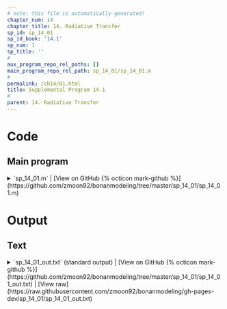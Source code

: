 ```yaml
---
# note: this file is automatically generated!
chapter_num: 14
chapter_title: 14. Radiative Transfer
sp_id: sp_14_01
sp_id_book: '14.1'
sp_num: 1
sp_title: ''
# 
aux_program_repo_rel_paths: []
main_program_repo_rel_path: sp_14_01/sp_14_01.m
# 
permalink: /ch14/01.html
title: Supplemental Program 14.1
# 
parent: 14. Radiative Transfer
---
```


# Code

## Main program

<details>
  <summary markdown="span">
    `sp_14_01.m`
    <span class="program-code-link-sep">|</span>
    [View on GitHub {% octicon mark-github %}](https://github.com/zmoon92/bonanmodeling/tree/master/sp_14_01/sp_14_01.m)
  </summary>

```matlab
% Supplemental program 14.1

% -----------------------------------------------------------------------------
% Use Eqs. (14.25) and (14.26) to numerically integrate the function G(Z) over
% nine leaf inclination angles (in increments of 10 degrees) to calculate the
% direct beam extinction coefficient Kb. Leaf azimuth angles are randomly
% distributed (uniform PDF). Leaf angle classes are (5, 15, ..., 75, 85).
% -----------------------------------------------------------------------------

% --- Solar elevation angle and zenith angle

solar_elevation = 60;                               % degrees
solar_zenith = (90 - solar_elevation) * (pi / 180); % radians

% --- The variable "leaf" defines the leaf angle distribution

  leaf = 'Planophile';
% leaf = 'Erectophile';
% leaf = 'Plagiophile';
% leaf = 'Uniform';
% leaf = 'Spherical';

% leaf = 'Ellipsoidal - spherical';
% leaf = 'Ellipsoidal - horizontal';
% leaf = 'Ellipsoidal - vertical';

% --- Parameters for ellipsoidal leaf angle distribution

xe = 0;
switch leaf
   case 'Ellipsoidal - spherical'
   xe = 1;
   case 'Ellipsoidal - horizontal'
   xe = 100;
   case 'Ellipsoidal - vertical'
   xe = 0.01 ;
end

if (xe == 1)
   le = 2;
elseif (xe < 1)
   ee = sqrt(1 - xe*xe);
   le = xe + asin(ee) / ee;
elseif (xe > 1)
   ee = sqrt(1 - 1/(xe*xe));
   le = xe + log((1 + ee)/(1 - ee)) / (2 * ee * xe);
end

% --- Create leaf angle probability density function (leaf_pdf) in 0.1 degree increments.
% This is needed to calculate the fractional abundance of leaves in each 10 degree bin.

dleaf_angle = 0.1 * (pi / 180);     % Leaf angle increment (0.1 deg -> radians)

for i = 1:900
   leaf_pdf(i) = 0;
   ang1 = (i-1) * dleaf_angle;
   ang2 =  i    * dleaf_angle;
   angle = (ang1 + ang2) / 2;

   switch leaf
      case 'Planophile'
      leaf_pdf(i) = 2 / pi * (1 + cos(2*angle));

      case 'Erectophile'
      leaf_pdf(i) = 2 / pi * (1 - cos(2*angle));

      case 'Plagiophile'
      leaf_pdf(i) = 2 / pi * (1 - cos(4*angle));

      case 'Uniform'
      leaf_pdf(i) = 2 / pi;

      case 'Spherical'
      leaf_pdf(i) = sin(angle);

      case {'Ellipsoidal - spherical', 'Ellipsoidal - horizontal', 'Ellipsoidal - vertical'}
      leaf_pdf(i) = 2 * xe^3 * sin(angle) / (le * (cos(angle)^2 + xe^2 * sin(angle)^2)^2);
   end
end

% Average leaf angle

sum = 0;
ave = 0;
for i = 1:900
   ang1 = (i-1) * dleaf_angle;
   ang2 =  i    * dleaf_angle;
   angle = (ang1 + ang2) / 2;
   sum = sum + leaf_pdf(i) * dleaf_angle;
   ave = ave + angle * leaf_pdf(i) * dleaf_angle;
end

fprintf(' \n')
fprintf('Leaf type = %30s\n', leaf)
fprintf('Sum of leaf angle distribution = %15.4f\n', sum)
fprintf('Mean leaf angle = %15.4f\n', ave*180/pi)

% Relative leaf angle distribution (lad) in 9 10-degree bins (5, 15, ..., 75, 85).
% This is the fraction of leaves in each 10-degree bin.

for j = 1:9                      % 10-degree bin
   lad(j) = 0;
   for i = (j-1)*100+1:j*100     % Leaf angles that fall in this bin
      lad(j) = lad(j) + leaf_pdf(i) * dleaf_angle;
   end
end

% --- Numerically integrate G(Z) over the nine leaf inclination angles

sum = 0;
for i = 1:9
   ang1 = (i-1) * (10 * pi / 180);
   ang2 =  i    * (10 * pi / 180);
   leaf_angle = (ang1 + ang2) / 2;

   a = cos(solar_zenith) * cos(leaf_angle);
   b = sin(solar_zenith) * sin(leaf_angle);

   if (leaf_angle <= (pi/2-solar_zenith))
      Gfunc_i = a;
   else
      c = sqrt( sin(leaf_angle)^2 - cos(solar_zenith)^2 );
      Gfunc_i = 2 / pi * (a * asin(a/b) + c);
   end

   sum = sum + Gfunc_i * lad(i);
end

% G(Z) - projected leaf area normal to solar beam

Gfunc = sum;

% --- Extinction coefficient for direct beam

Kb = Gfunc / cos(solar_zenith);

% --- Now calculate G(Z) using Ross index

F1 = lad(1) + lad(2) + lad(3);
F2 = lad(4) + lad(5) + lad(6);
F3 = lad(7) + lad(8) + lad(9);
xl = 0.5 * (abs(0.134-F1) + abs(0.366-F2) + abs(0.5-F3));
if ((0.5-F3) < 0)
   xl = -xl;
end

xl = min(max(xl, -0.4), 0.6); 
phi1 = 0.5 - 0.633 * xl - 0.330 * xl^2;
phi2 = 0.877 * (1 - 2 * phi1);
Gfunc_xl = phi1 + phi2 * cos(solar_zenith);
Kb_xl = Gfunc_xl / cos(solar_zenith);

% --- Print output

fprintf('Solar zenith = %15.4f\n', solar_zenith*180/pi)
fprintf('G(Z) = %15.4f\n', Gfunc)
fprintf('Kb = %15.4f\n', Kb)
fprintf('Ross index = %15.4f\n', xl)
fprintf('G(Z) = %15.4f\n', Gfunc_xl)
fprintf('Kb = %15.4f\n', Kb_xl)
```
{: #main-program-code}

</details>



# Output



## Text

<details>
  <summary markdown="span">
    `sp_14_01_out.txt` (standard output)
    <span class="program-code-link-sep">|</span>
    [View on GitHub {% octicon mark-github %}](https://github.com/zmoon92/bonanmodeling/tree/master/sp_14_01/sp_14_01_out.txt)
    <span class="program-code-link-sep">|</span>
    [View raw](https://raw.githubusercontent.com/zmoon92/bonanmodeling/gh-pages-dev/sp_14_01/sp_14_01_out.txt)
  </summary>

```
Leaf type =                     Planophile
Sum of leaf angle distribution =          1.0000
Mean leaf angle =         26.7622
Solar zenith =         30.0000
G(Z) =          0.7374
Kb =          0.8515
Ross index =          0.4750
G(Z) =          0.6947
Kb =          0.8022
```
{: .main-program-output-text-file}

</details>